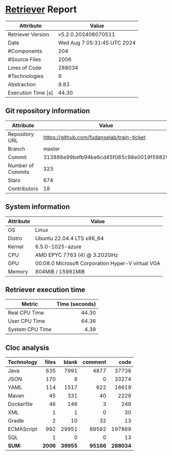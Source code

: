# [Retriever](https://github.com/PalladioSimulator/Palladio-ReverseEngineering-Retriever) Report
| Attribute          | Value |
| ------------------ | ----- |
| Retriever Version  | v5.2.0.202408070511 |
| Date               | Wed Aug  7 05:31:45 UTC 2024 |
| #Components        | 204 |
| #Source Files      | 2006 |
| Lines of Code      | 288034 |
| #Technologies      | 9 |
| Abstraction        | 9.83 |
| Execution Time [s] | 44.30 |

## Git repository information
|      Attribute    | Value |
| ----------------- | ----- |
| Repository URL    | https://github.com/fudanselab/train-ticket |
| Branch            | master |
| Commit            | 313886e99befb94be6cd45f085c98e0019f59829 |
| Number of Commits | 323 |
| Stars             | 674 |
| Contributors      | 18 |


## System information
| Attribute | Value |
| --------- | ----- |
| OS | Linux  |
| Distro | Ubuntu 22.04.4 LTS x86_64  |
| Kernel | 6.5.0-1025-azure  |
| CPU | AMD EPYC 7763 (4) @ 3.202GHz  |
| GPU | 00:08.0 Microsoft Corporation Hyper-V virtual VGA  |
| Memory | 804MiB / 15981MiB  |

## Retriever execution time
| Metric | Time (seconds) |
| --- | ---: |
| Real CPU Time | 44.30 |
| User CPU Time | 64.36 |
| System CPU Time | 4.39 |
<!--
Explainations:
- __Real CPU Time__: actual time the command has run (can be less than total time spent in user and system mode for multi-threaded processes)
- __User CPU Time__: time the command has spent running in user mode
- __System CPU Time__: time the command has spent running in system or kernel mode
-->

## Cloc analysis

<!-- github.com/AlDanial/cloc v 1.90  T=7.81 s (297.6 files/s, 62966.7 lines/s) -->

|Technology|files|blank|comment|code|
|:-------|-------:|-------:|-------:|-------:|
|Java|635|7991|4877|37738|
|JSON|170|8|0|33274|
|YAML|114|1517|622|16619|
|Maven|45|331|40|2229|
|Dockerfile|46|146|3|249|
|XML|1|1|0|30|
|Gradle|2|10|32|13|
|ECMAScript|992|29951|89592|197869|
|SQL|1|0|0|13|
|**SUM:**|**2006**|**39955**|**95166**|**288034**|
